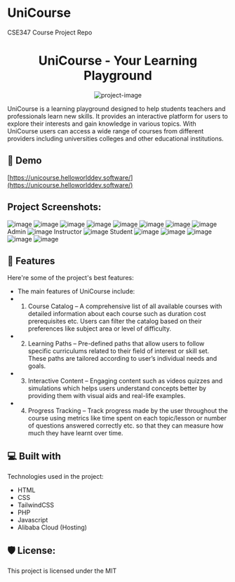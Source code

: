 # UniCourse
CSE347 Course Project Repo

<h1 align="center" id="title">UniCourse - Your Learning Playground</h1>

<p align="center"><img src="https://socialify.git.ci/SagarKarmoker/UniCourse/image?description=1&amp;font=Jost&amp;language=1&amp;name=1&amp;owner=1&amp;stargazers=1&amp;theme=Light" alt="project-image"></p>

<p id="description">UniCourse is a learning playground designed to help students teachers and professionals learn new skills. It provides an interactive platform for users to explore their interests and gain knowledge in various topics. With UniCourse users can access a wide range of courses from different providers including universities colleges and other educational institutions.</p>

<h2>🚀 Demo</h2>

[https://unicourse.helloworlddev.software/](https://unicourse.helloworlddev.software/)

<h2>Project Screenshots:</h2>

![image](https://github.com/SagarKarmoker/UniCourse/assets/98447327/9f9d1d21-8320-4c27-b77f-0a4997f12417)
![image](https://github.com/SagarKarmoker/UniCourse/assets/98447327/ef6b77b3-fae6-4321-8342-0f3cacc4c7ab)
![image](https://github.com/SagarKarmoker/UniCourse/assets/98447327/411d6875-c060-4462-8570-c45202cf210b)
![image](https://github.com/SagarKarmoker/UniCourse/assets/98447327/5cee263e-a0e6-418a-896e-11a8d617260c)
![image](https://github.com/SagarKarmoker/UniCourse/assets/98447327/634a7a9d-4342-49af-bede-a91a1608f1ee)
![image](https://github.com/SagarKarmoker/UniCourse/assets/98447327/68ff4c10-b023-4a6f-ad35-be00aa13f0ea)
![image](https://github.com/SagarKarmoker/UniCourse/assets/98447327/7f93a355-8362-4957-8ee2-3974e9d471c9)
![image](https://github.com/SagarKarmoker/UniCourse/assets/98447327/2768e1e0-c471-457c-bbda-3595e86f58b9)
Admin
![image](https://github.com/SagarKarmoker/UniCourse/assets/98447327/d3d75437-a52b-4bd7-a535-45c8e4d9ae94)
Instructor
![image](https://github.com/SagarKarmoker/UniCourse/assets/98447327/a677ca84-f0c0-42e5-837a-2c6435e2c9b7)
Student
![image](https://github.com/SagarKarmoker/UniCourse/assets/98447327/73faf33f-5667-4247-b9fd-ff4cafc09017)
![image](https://github.com/SagarKarmoker/UniCourse/assets/98447327/d74a772b-2004-41bd-bf39-571aaad0ce64)
![image](https://github.com/SagarKarmoker/UniCourse/assets/98447327/37f2bd7c-f86a-439d-889a-6858f5b7e4ab)
![image](https://github.com/SagarKarmoker/UniCourse/assets/98447327/d3c04d72-7c74-4c5b-acc5-f9b43c1d2b4c)
![image](https://github.com/SagarKarmoker/UniCourse/assets/98447327/65da7dcd-c62c-478d-a8ad-1dfe8f19bc50)





  
  
<h2>🧐 Features</h2>

Here're some of the project's best features:

*   The main features of UniCourse include:
*   1) Course Catalog – A comprehensive list of all available courses with detailed information about each course such as duration cost prerequisites etc. Users can filter the catalog based on their preferences like subject area or level of difficulty.
*   2) Learning Paths – Pre-defined paths that allow users to follow specific curriculums related to their field of interest or skill set. These paths are tailored according to user’s individual needs and goals.
*   3) Interactive Content – Engaging content such as videos quizzes and simulations which helps users understand concepts better by providing them with visual aids and real-life examples.
*   4) Progress Tracking – Track progress made by the user throughout the course using metrics like time spent on each topic/lesson or number of questions answered correctly etc. so that they can measure how much they have learnt over time.

  
  
<h2>💻 Built with</h2>

Technologies used in the project:

*   HTML
*   CSS
*   TailwindCSS
*   PHP
*   Javascript
*   Alibaba Cloud (Hosting)

<h2>🛡️ License:</h2>

This project is licensed under the MIT

